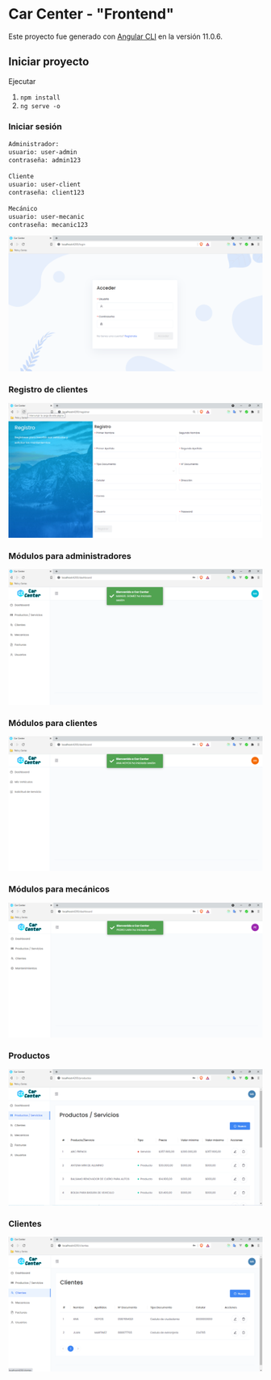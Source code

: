 # Car Center - "Frontend"

Este proyecto fue generado con  [Angular CLI](https://github.com/angular/angular-cli) en la versión 11.0.6.


## Iniciar proyecto

Ejecutar 
1. `npm install` 
2. `ng serve -o` 

### Iniciar sesión

```
Administrador: 
usuario: user-admin
contraseña: admin123

Cliente
usuario: user-client
contraseña: client123

Mecánico
usuario: user-mecanic
contraseña: mecanic123

```
![Image text](https://github.com/Malpor23/car-center/blob/main/img/3.png)

### Registro de clientes

![Image text](https://github.com/Malpor23/car-center/blob/main/img/4.png)


### Módulos para administradores

![Image text](https://github.com/Malpor23/car-center/blob/main/img/5.png)


### Módulos para clientes

![Image text](https://github.com/Malpor23/car-center/blob/main/img/6.png)

### Módulos para mecánicos

![Image text](https://github.com/Malpor23/car-center/blob/main/img/7.png)


### Productos 

![Image text](https://github.com/Malpor23/car-center/blob/main/img/8.png)

### Clientes

![Image text](https://github.com/Malpor23/car-center/blob/main/img/9.png)
